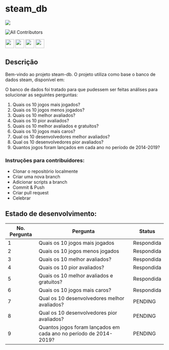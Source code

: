 # steam_db
<img src="https://store.akamai.steamstatic.com/public/shared/images/header/logo_steam.svg?t=962016"/> 

![All Contributors](https://img.shields.io/badge/all_contributors-4-orange.svg?style=flat-square)

<img src="https://github.com/Bea-Araujo.png" style='height:2em'/> <img src="https://github.com/calinafischer.png" style='height:2em'/> <img src="https://github.com/JoaoV1821.png" style='height:2em'/> <img src="https://github.com/vgcgabe.png" style='height:2em'/>


## Descrição

Bem-vindo ao projeto steam-db. O projeto utiliza como base o banco de dados steam, disponível em: <a href=https://www.kaggle.com/datasets/nikdavis/steam-store-games>
<img src=https://www.kaggle.com/static/images/site-logo.svg style='height:1em'></a>

O banco de dados foi tratado para que pudessem ser feitas análises para solucionar as seguintes perguntas:
<ol>
  <li>Quais os 10 jogos mais jogados?</li>
  <li>Quais os 10 jogos menos jogados?</li>
  <li>Quais os 10 melhor avaliados?</li>
  <li>Quais os 10 pior avaliados?</li>
  <li>Quais os 10 melhor avaliados e gratuitos?</li>
  <li>Quais os 10 jogos mais caros?</li>
  <li>Qual os 10 desenvolvedores melhor avaliados?</li>
  <li>Qual os 10 desenvolvedores pior avaliados?</li>
  <li>Quantos jogos foram lançados em cada ano no período de 2014-2019?</li>
</ol>

### Instruções para contribuidores:

<ul>
  <li>Clonar o repositório localmente</li>
  <li>Criar uma nova branch</li>
  <li>Adicionar scripts a branch</li>
  <li>Commit & Push</li>
  <li>Criar pull request</li>
  <li>Celebrar</li>
</ul>

## Estado de desenvolvimento:
| No. Pergunta | Pergunta                                                                               | Status                                                |
| ----- | --------------------------------------------------------------------------------------------- | ----------------------------------------------------- |
| 1 | Quais os 10 jogos mais jogados | Respondida |
| 2 | Quais os 10 jogos menos jogados | Respondida |
| 3 | Quais os 10 melhor avaliados? | Respondida |
| 4 | Quais os 10 pior avaliados? | Respondida |
| 5 | Quais os 10 melhor avaliados e gratuitos? | Respondida |
| 6 | Quais os 10 jogos mais caros? | Respondida |
| 7 | Qual os 10 desenvolvedores melhor avaliados? | PENDING |
| 8 | Qual os 10 desenvolvedores pior avaliados? | PENDING |
| 9 | Quantos jogos foram lançados em cada ano no período de 2014-2019? | PENDING |
